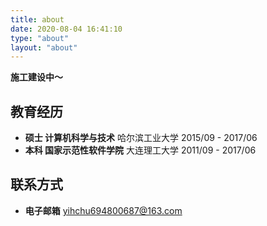 ```yaml
---
title: about
date: 2020-08-04 16:41:10
type: "about"
layout: "about"
---
```


<b>施工建设中～</b>

## 教育经历
* <b>硕士 计算机科学与技术</b>
哈尔滨工业大学
2015/09 - 2017/06
* <b>本科 国家示范性软件学院</b>
大连理工大学
2011/09 - 2017/06

## 联系方式
* <b>电子邮箱</b>
yihchu694800687@163.com
